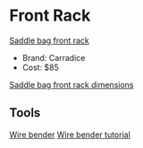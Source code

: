 # Front Rack

[Saddle bag front rack](https://analogcycles.com/products/carradice-saddle-bag-support)

- Brand: Carradice
- Cost: $85

[Saddle bag front rack dimensions](https://carradice.co.uk/products/bagman-sport-saddlebag-support-rack)


## Tools

[Wire bender](https://micromark.com/products/vise-mounted-wire-bender?keyword=Wire%20BENDER)
[Wire bender tutorial](https://www.youtube.com/watch?v=3QzrwPx9fNs)